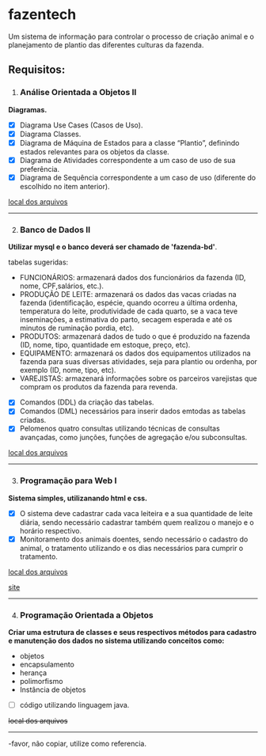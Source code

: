 # fazentech
Um sistema de informação para controlar o processo de criação animal e o planejamento de plantio das diferentes culturas da fazenda.

## Requisitos:

1. ### Análise Orientada a Objetos II
__Diagramas.__ 
- [x] Diagrama Use Cases (Casos de Uso).
- [x] Diagrama Classes.
- [x] Diagrama de Máquina de Estados para a classe “Plantio”, definindo estados relevantes para os objetos da classe.
- [x] Diagrama de Atividades correspondente a um caso de uso de sua preferência.
- [x] Diagrama de Sequência correspondente a um caso de uso (diferente do escolhido no item anterior).

 [local dos arquivos](https://github.com/nbilbo/fazentech/tree/master/projeto/analise_orientada_objeto)
 
------------
2. ### Banco de Dados II
__Utilizar mysql e o banco  deverá ser chamado de 'fazenda-bd'__.

tabelas sugeridas:
* FUNCIONÁRIOS: armazenará dados dos funcionários da fazenda (ID, nome, CPF,salários, etc.). 
* PRODUÇÃO DE LEITE: armazenará os dados das vacas criadas na fazenda (identificação, espécie, quando ocorreu a última ordenha, temperatura do leite, produtividade de cada quarto, se a vaca teve inseminações, a estimativa do parto, secagem esperada e até os minutos de ruminação pordia, etc). 
* PRODUTOS: armazenará dados de tudo o que é produzido na fazenda (ID, nome, tipo, quantidade em estoque, preço, etc). 
* EQUIPAMENTO: armazenará os dados dos equipamentos utilizados na fazenda para suas diversas atividades, seja para plantio ou ordenha, por exemplo (ID, nome, tipo, etc). 
* VAREJISTAS: armazenará informações sobre os parceiros varejistas que compram os produtos da fazenda para revenda. 

- [x] Comandos (DDL) da criação das tabelas.
- [x] Comandos (DML) necessários para inserir dados emtodas as tabelas criadas.
- [x] Pelomenos quatro consultas utilizando técnicas de consultas avançadas, como junções, funções de agregação e/ou subconsultas.

[local dos arquivos](https://github.com/nbilbo/fazentech/tree/master/projeto/banco_dados)

------------
3. ### Programação para Web I
__Sistema simples, utilizanando html e css.__
- [x] O sistema deve cadastrar cada vaca leiteira e a sua quantidade de leite diária, sendo necessário cadastrar também quem realizou o manejo e o horário respectivo. 
- [x] Monitoramento dos animais doentes, sendo necessário o cadastro do animal, o tratamento utilizando e os dias necessários para cumprir o tratamento.

 [local dos arquivos](https://github.com/nbilbo/fazentech/tree/master/projeto/web)
 
 [site](https://nbilbo.github.io/fazentech/)
 
------------
4. ### Programação Orientada a Objetos
__Criar uma estrutura de classes e seus respectivos métodos para cadastro e manutenção dos dados no sistema  utilizando conceitos como:__
* objetos
* encapsulamento
* herança
* polimorfismo
* Instância de objetos
- [ ] código utilizando linguagem java.

~~local dos arquivos~~

------------

-favor, não copiar, utilize como referencia.
